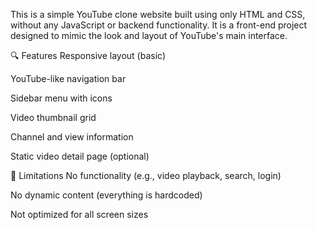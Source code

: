 This is a simple YouTube clone website built using only HTML and CSS, without any JavaScript or backend functionality. It is a front-end project designed to mimic the look and layout of YouTube's main interface.

🔍 Features
Responsive layout (basic)

YouTube-like navigation bar

Sidebar menu with icons

Video thumbnail grid

Channel and view information

Static video detail page (optional)

🚫 Limitations
No functionality (e.g., video playback, search, login)

No dynamic content (everything is hardcoded)

Not optimized for all screen sizes
